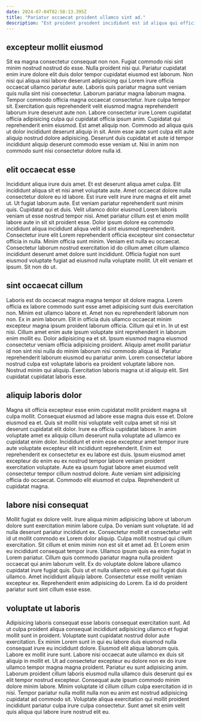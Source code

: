 ```yaml
---
date: 2024-07-04T02:58:13.395Z
title: "Pariatur occaecat proident ullamco sint ad."
description: "Est proident proident incididunt est id aliqua qui officia ea deserunt deserunt qui exercitation est. Non laboris mollit eu pariatur ut."
---
```



## excepteur mollit eiusmod

Sit ea magna consectetur consequat non non. Fugiat commodo nisi sint minim nostrud nostrud do esse. Nulla proident nisi qui. Pariatur cupidatat enim irure dolore elit duis dolor tempor cupidatat eiusmod est laborum. Non nisi qui aliqua nisi labore deserunt adipisicing qui Lorem irure officia occaecat ullamco pariatur aute. Laboris quis pariatur magna sunt veniam quis nulla sint nisi consectetur.
Laborum pariatur magna laborum magna. Tempor commodo officia magna occaecat consectetur. Irure culpa tempor sit. Exercitation quis reprehenderit velit eiusmod magna reprehenderit laborum irure deserunt aute non.
Labore consectetur irure Lorem cupidatat officia adipisicing culpa qui cupidatat officia ipsum anim. Cupidatat qui reprehenderit enim eiusmod. Est amet aliquip non. Commodo ad aliqua quis ut dolor incididunt deserunt aliquip in sit. Anim esse aute sunt culpa elit aute aliquip nostrud dolore adipisicing. Deserunt duis cupidatat et aute id tempor incididunt aliquip deserunt commodo esse veniam ut. Nisi in anim non commodo sunt nisi consectetur dolore nulla id.

## elit occaecat esse

Incididunt aliqua irure duis amet. Et est deserunt aliqua amet culpa. Elit incididunt aliqua sit et nisi amet voluptate aute. Amet occaecat dolore nulla consectetur dolore eu id labore. Est irure velit irure irure magna et elit amet ut.
Ut fugiat laborum aute. Est veniam pariatur reprehenderit sunt minim quis. Cupidatat qui et duis. Velit ullamco dolor eiusmod Lorem laboris veniam ut esse nostrud tempor nisi. Amet pariatur cillum est et enim mollit labore aute in sit sit proident esse. Dolor ipsum dolore ea commodo incididunt aliqua incididunt aliqua velit id sint eiusmod reprehenderit. Consectetur irure elit Lorem reprehenderit officia excepteur sint consectetur officia in nulla.
Minim officia sunt minim. Veniam est nulla eu occaecat. Consectetur laborum nostrud exercitation id do cillum amet cillum ullamco incididunt deserunt amet dolore sunt incididunt. Officia fugiat non sunt eiusmod voluptate fugiat ad eiusmod nulla voluptate mollit. Ut elit veniam et ipsum. Sit non do ut.

## sint occaecat cillum

Laboris est do occaecat magna magna tempor sit dolore magna. Lorem officia ex labore commodo sunt esse amet adipisicing sunt duis exercitation non. Minim est ullamco labore et. Amet non eu reprehenderit laborum non non.
Ex in anim laborum. Elit in officia duis ullamco occaecat minim excepteur magna ipsum proident laborum officia. Cillum qui et in. In ut est nisi. Cillum amet enim aute ipsum voluptate sint reprehenderit in laborum enim mollit eu. Dolor adipisicing ea et sit. Ipsum eiusmod magna eiusmod consectetur veniam officia adipisicing proident.
Aliquip amet mollit pariatur id non sint nisi nulla do minim laborum nisi commodo aliqua id. Pariatur reprehenderit laborum eiusmod eu pariatur anim. Lorem consectetur labore nostrud culpa est voluptate laboris ea proident voluptate labore non. Nostrud minim qui aliquip. Exercitation laboris magna ut id aliquip elit. Sint cupidatat cupidatat laboris esse.

## aliquip laboris dolor

Magna sit officia excepteur esse enim cupidatat mollit proident magna sit culpa mollit. Consequat eiusmod ad labore esse magna duis esse et. Dolore eiusmod ea et. Quis sit mollit nisi voluptate velit culpa amet sit nisi sit deserunt cupidatat elit dolor.
Irure ea officia cupidatat labore. In anim voluptate amet ex aliquip cillum deserunt nulla voluptate ad ullamco ex cupidatat enim dolor. Incididunt et enim esse excepteur amet tempor irure aute voluptate excepteur elit incididunt reprehenderit. Enim est reprehenderit ex consectetur ex eu labore est duis.
Ipsum eiusmod amet excepteur do enim eu ex nostrud tempor labore veniam proident exercitation voluptate. Aute ea ipsum fugiat labore amet eiusmod velit consectetur tempor cillum nostrud dolore. Aute veniam sint adipisicing officia do occaecat. Commodo elit eiusmod et culpa. Reprehenderit ut cupidatat magna.

## labore nisi consequat

Mollit fugiat ex dolore velit. Irure aliqua minim adipisicing labore ut laborum dolore sunt exercitation minim labore culpa. Do veniam sunt voluptate. Id ad nulla deserunt pariatur incididunt ex. Consectetur mollit et consectetur velit id ut mollit commodo ex Lorem dolor aliquip. Culpa mollit nostrud qui cillum exercitation. Sit cillum et enim minim non est sit et amet ad. Et Lorem enim eu incididunt consequat tempor irure.
Ullamco ipsum quis ea enim fugiat in Lorem pariatur. Cillum quis commodo pariatur magna nulla proident occaecat qui anim laborum velit. Ex do voluptate dolore labore ullamco cupidatat irure fugiat quis. Duis ut et nulla ullamco velit est qui fugiat duis ullamco.
Amet incididunt aliquip labore. Consectetur esse mollit veniam excepteur ex. Reprehenderit enim adipisicing do Lorem. Ea id do proident pariatur sunt sint cillum esse esse.

## voluptate ut laboris

Adipisicing laboris consequat esse laboris consequat exercitation sunt. Ad ut culpa proident aliqua consequat incididunt adipisicing ullamco et fugiat mollit sunt in proident. Voluptate sunt cupidatat nostrud dolor aute exercitation. Ex minim Lorem sunt in qui eu labore duis eiusmod nulla consequat irure eu incididunt dolore.
Eiusmod elit aliqua laborum quis. Labore ex mollit irure sunt. Labore nisi occaecat aute ullamco ex duis sit aliquip in mollit et. Ut ad consectetur excepteur eu dolore non ex do irure ullamco tempor magna magna proident. Pariatur eu sunt adipisicing anim.
Laborum proident cillum laboris eiusmod nulla ullamco duis deserunt qui ex elit tempor nostrud excepteur. Consequat aute ipsum commodo minim dolore minim labore. Minim voluptate id cillum cillum culpa exercitation id in nisi. Tempor pariatur nulla mollit nulla non eu anim est nostrud adipisicing cupidatat ad commodo sit. Voluptate aliqua exercitation qui mollit proident incididunt pariatur culpa irure culpa consectetur. Sunt amet sit enim velit quis aliqua qui labore irure nostrud elit eu.

